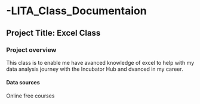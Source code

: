# -LITA_Class_Documentaion

## Project Title: Excel Class

### Project overview
This class is to enable me have avanced knowledge of excel to help with my data analysis journey with the Incubator Hub and dvanced in my career.

#### Data sources
Online free courses 
